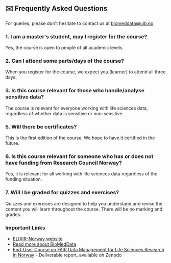 ## ✉️ Frequently Asked Questions
For queries, please don't hesitate to contact us at biomeddata@uib.no

### 1. I am a master's student, may I register for the course?
Yes, the course is open to people of all academic levels.

### 2. Can I attend some parts/days of the course?
When you register for the course, we expect you (learner) to attend all three days.

### 3. Is this course relevant for those who handle/analyse sensitive data?
The course is relevant for everyone working with life sciences data, regardless of whether data is sensitive or non-sensitive.

### 5. Will there be certificates?
This is the first edition of the course. We hope to have it certified in the future. 

### 6. Is this course relevant for someone who has or does not have funding from Research Council Norway?
Yes, it is relevant for all working with life sciences data regardless of the funding situation.

### 7. Will I be graded for quizzes and exercises?
Quizzes and exercises are designed to help you understand and revise the content you will learn throughout the course. There will be no marking and grades.


### Important Links
- [ELIXIR-Norway website](https://elixir.no/)
- [Read more about BioMedData](https://elixir.no/organization/biomeddata)
- [End-User Course on FAIR Data Management for Life Sciences Research in Norway](https://zenodo.org/record/6104400#.YmFyjZNBxqs) - Deliverable report, available on Zenodo
